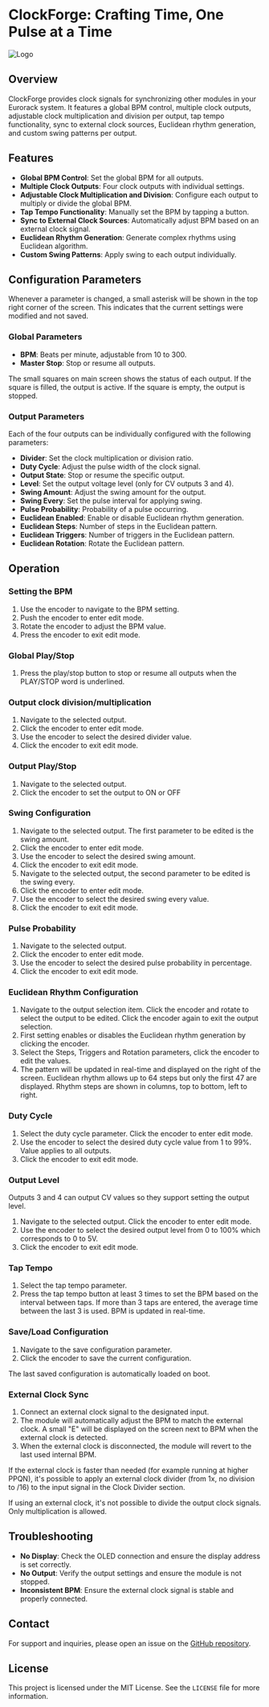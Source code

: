 # ClockForge: Crafting Time, One Pulse at a Time

![Logo](./Logo.webp)

## Overview

ClockForge provides clock signals for synchronizing other modules in your Eurorack system. It features a global BPM control, multiple clock outputs, adjustable clock multiplication and division per output, tap tempo functionality, sync to external clock sources, Euclidean rhythm generation, and custom swing patterns per output.

## Features

- **Global BPM Control**: Set the global BPM for all outputs.
- **Multiple Clock Outputs**: Four clock outputs with individual settings.
- **Adjustable Clock Multiplication and Division**: Configure each output to multiply or divide the global BPM.
- **Tap Tempo Functionality**: Manually set the BPM by tapping a button.
- **Sync to External Clock Sources**: Automatically adjust BPM based on an external clock signal.
- **Euclidean Rhythm Generation**: Generate complex rhythms using Euclidean algorithm.
- **Custom Swing Patterns**: Apply swing to each output individually.

## Configuration Parameters

Whenever a parameter is changed, a small asterisk will be shown in the top right corner of the screen. This indicates that the current settings were modified and not saved.

### Global Parameters

- **BPM**: Beats per minute, adjustable from 10 to 300.
- **Master Stop**: Stop or resume all outputs.

The small squares on main screen shows the status of each output. If the square is filled, the output is active. If the square is empty, the output is stopped.

### Output Parameters

Each of the four outputs can be individually configured with the following parameters:

- **Divider**: Set the clock multiplication or division ratio.
- **Duty Cycle**: Adjust the pulse width of the clock signal.
- **Output State**: Stop or resume the specific output.
- **Level**: Set the output voltage level (only for CV outputs 3 and 4).
- **Swing Amount**: Adjust the swing amount for the output.
- **Swing Every**: Set the pulse interval for applying swing.
- **Pulse Probability**: Probability of a pulse occurring.
- **Euclidean Enabled**: Enable or disable Euclidean rhythm generation.
- **Euclidean Steps**: Number of steps in the Euclidean pattern.
- **Euclidean Triggers**: Number of triggers in the Euclidean pattern.
- **Euclidean Rotation**: Rotate the Euclidean pattern.

## Operation

### Setting the BPM

1. Use the encoder to navigate to the BPM setting.
2. Push the encoder to enter edit mode.
3. Rotate the encoder to adjust the BPM value.
4. Press the encoder to exit edit mode.

### Global Play/Stop

1. Press the play/stop button to stop or resume all outputs when the PLAY/STOP word is underlined.

### Output clock division/multiplication

1. Navigate to the selected output.
2. Click the encoder to enter edit mode.
3. Use the encoder to select the desired divider value.
4. Click the encoder to exit edit mode.

### Output Play/Stop

1. Navigate to the selected output.
2. Click the encoder to set the output to ON or OFF

### Swing Configuration

1. Navigate to the selected output. The first parameter to be edited is the swing amount.
2. Click the encoder to enter edit mode.
3. Use the encoder to select the desired swing amount.
4. Click the encoder to exit edit mode.
5. Navigate to the selected output, the second parameter to be edited is the swing every.
6. Click the encoder to enter edit mode.
7. Use the encoder to select the desired swing every value.
8. Click the encoder to exit edit mode.

### Pulse Probability

1. Navigate to the selected output.
2. Click the encoder to enter edit mode.
3. Use the encoder to select the desired pulse probability in percentage.
4. Click the encoder to exit edit mode.

### Euclidean Rhythm Configuration

1. Navigate to the output selection item. Click the encoder and rotate to select the output to be edited. Click the encoder again to exit the output selection.
2. First setting enables or disables the Euclidean rhythm generation by clicking the encoder.
3. Select the Steps, Triggers and Rotation parameters, click the encoder to edit the values.
4. The pattern will be updated in real-time and displayed on the right of the screen. Euclidean rhythm allows up to 64 steps but only the first 47 are displayed. Rhythm steps are shown in columns, top to bottom, left to right.

### Duty Cycle

1. Select the duty cycle parameter. Click the encoder to enter edit mode.
2. Use the encoder to select the desired duty cycle value from 1 to 99%. Value applies to all outputs.
3. Click the encoder to exit edit mode.

### Output Level

Outputs 3 and 4 can output CV values so they support setting the output level.

1. Navigate to the selected output. Click the encoder to enter edit mode.
2. Use the encoder to select the desired output level from 0 to 100% which corresponds to 0 to 5V.
3. Click the encoder to exit edit mode.

### Tap Tempo

1. Select the tap tempo parameter.
2. Press the tap tempo button at least 3 times to set the BPM based on the interval between taps. If more than 3 taps are entered, the average time between the last 3 is used. BPM is updated in real-time.

### Save/Load Configuration

1. Navigate to the save configuration parameter.
2. Click the encoder to save the current configuration.

The last saved configuration is automatically loaded on boot.

### External Clock Sync

1. Connect an external clock signal to the designated input.
2. The module will automatically adjust the BPM to match the external clock. A small "E" will be displayed on the screen next to BPM when the external clock is detected.
3. When the external clock is disconnected, the module will revert to the last used internal BPM.

If the external clock is faster than needed (for example running at higher PPQN), it's possible to apply an external clock divider (from 1x, no division to /16) to the input signal in the Clock Divider section.

If using an external clock, it's not possible to divide the output clock signals. Only multiplication is allowed.

## Troubleshooting

- **No Display**: Check the OLED connection and ensure the display address is set correctly.
- **No Output**: Verify the output settings and ensure the module is not stopped.
- **Inconsistent BPM**: Ensure the external clock signal is stable and properly connected.

## Contact

For support and inquiries, please open an issue on the [GitHub repository](https://github.com/carlosedp/Eurorack-Modules).

## License

This project is licensed under the MIT License. See the `LICENSE` file for more information.
